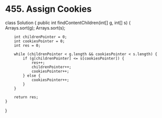 # 455. Assign Cookies

class Solution { public int findContentChildren\(int\[\] g, int\[\] s\) { Arrays.sort\(g\); Arrays.sort\(s\);

```text
    int childrenPointer = 0;
    int cookiesPointer = 0;
    int res = 0;

    while (childrenPointer < g.length && cookiesPointer < s.length) {
        if (g[childrenPointer] <= s[cookiesPointer]) {
            res++;
            childrenPointer++;
            cookiesPointer++;
        } else {
            cookiesPointer++;
        }
    }

    return res;
}
```

}

